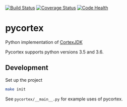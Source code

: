 [![Build Status](https://travis-ci.org/winni2k/pycortex.svg?branch=master)](https://travis-ci.org/winni2k/pycortex)
[![Coverage Status](https://coveralls.io/repos/github/winni2k/pycortex/badge.svg?branch=admin_category)](https://coveralls.io/github/winni2k/pycortex?branch=admin_category)
[![Code Health](https://landscape.io/github/winni2k/pycortex/master/landscape.svg?style=flat)](https://landscape.io/github/winni2k/pycortex/master)

# pycortex

Python implementation of [CortexJDK](https://github.com/mcveanlab/CortexJDK)

Pycortex supports python versions 3.5 and 3.6.

## Development

Set up the project

```bash
make init
```

See `pycortex/__main__.py` for example uses of pycortex.

